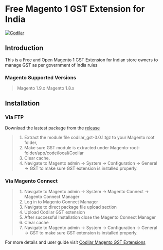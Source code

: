 # Free Magento 1 GST Extension for India
[![Codilar](https://www.codilar.com/codilar-logo.png)](https://www.codilar.com/)
## Introduction
This is a Free and Open Magento 1 GST Extension for Indian store owners to manage GST as per government of India rules

### Magento Supported Versions
> Magento 1.9.x
> Magento 1.8.x

## Installation
### Via FTP
Download the lastest package from the [release](https://github.com/Codilar/magento-1-gst/releases)
> 1. Extract the module file codilar_gst-0.0.1.tgz to your Magento root folder,
> 2. Make sure GST module is extracted under Magento-root-folder/app/code/local/Codilar
> 3. Clear cache.
> 4. Navigate to Magento admin → System → Configuration → General → GST to make sure GST extension is installed properly.

### Via Magento Connect

> 1. Navigate to Magento admin → System → Magento Connect → Magento Connect Manager
> 2. Log in to Magento Connect Manager
> 3. Navigate to direct package file upload section
> 4. Upload Codilar GST extension
> 5. After successful Installation close the Magento Connect Manager
> 6. Clear cache
> 7. Navigate to Magento admin → System → Configuration → General → GST to make sure GST extension is installed properly.

For more details and user guide visit [Codilar Magento GST Extensions](https://www.codilar.com/magento-gst-extension/)


